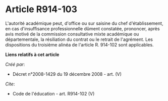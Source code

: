 # Article R914-103

L'autorité académique peut, d'office ou sur saisine du chef d'établissement, en cas d'insuffisance professionnelle dûment
constatée, prononcer, après avis motivé de la commission consultative mixte académique ou départementale, la résiliation du
contrat ou le retrait de l'agrément. Les dispositions du troisième alinéa de l'article R. 914-102 sont applicables.

**Liens relatifs à cet article**

_Créé par_:

  - Décret n°2008-1429 du 19 décembre 2008 - art. (V)

_Cite_:

  - Code de l'éducation - art. R914-102 (V)

